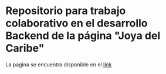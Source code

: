 # Repositorio para trabajo colaborativo en el desarrollo Backend de la página "Joya del Caribe"
 La pagina se encuentra disponible en el [link](http://13.58.46.147/index.html)
